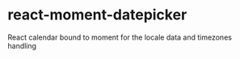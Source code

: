 # react-moment-datepicker
React calendar bound to moment for the locale data and timezones handling
